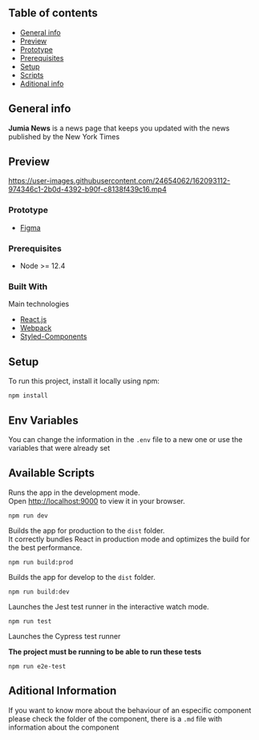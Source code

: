 ## Table of contents
* [General info](#general-info)
* [Preview](#preview)
* [Prototype](#prototype)
* [Prerequisites](#prerequisites)
* [Setup](#setup)
* [Scripts](#available-scripts)
* [Aditional info](#aditional-information)

## General info
<b>Jumia News</b> is a news page that keeps you updated with the news published by the New York Times

## Preview
https://user-images.githubusercontent.com/24654062/162093112-974346c1-2b0d-4392-b90f-c8138f439c16.mp4



### Prototype
* [Figma](https://www.figma.com/file/EK2FHvVSt97OqtaVwla3iz/Jumia-News?node-id=0%3A1)

### Prerequisites

* Node >= 12.4

### Built With

Main technologies

* [React.js](https://reactjs.org/)
* [Webpack](https://webpack.js.org/)
* [Styled-Components](https://styled-components.com/)

## Setup
To run this project, install it locally using npm:

```
npm install
```

## Env Variables
You can change the information in the `.env` file to a new one or use the variables that were already set

## Available Scripts

Runs the app in the development mode.\
Open [http://localhost:9000](http://localhost:9000) to view it in your browser.

```
npm run dev
```

Builds the app for production to the `dist` folder.\
It correctly bundles React in production mode and optimizes the build for the best performance.

```
npm run build:prod
```

Builds the app for develop to the `dist` folder.

```
npm run build:dev
```

Launches the Jest test runner in the interactive watch mode.

```
npm run test
```

Launches the Cypress test runner

<b>The project must be running to be able to run these tests</b>

```
npm run e2e-test
```

## Aditional Information

If you want to know more about the behaviour of an especific component please check the folder of the component, there is a `.md` file with information about the component
